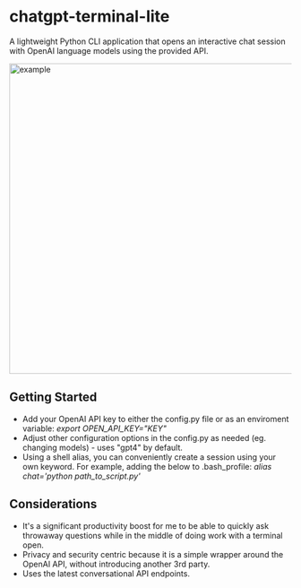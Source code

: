 # chatgpt-terminal-lite
A lightweight Python CLI application that opens an interactive chat session with OpenAI language models using the provided API. 

<img width="554" alt="example" src="https://github.com/jo12no/chatgpt-terminal-lite/assets/19522573/509a8589-eca1-40f3-8832-486df4b89c92">

## Getting Started
* Add your OpenAI API key to either the config.py file or as an enviroment variable:
_export OPEN_API_KEY="KEY"_
* Adjust other configuration options in the config.py as needed (eg. changing models) - uses "gpt4" by default. 
* Using a shell alias, you can conveniently create a session using your own keyword. For example, adding the below to .bash_profile:
_alias chat='python path_to_script.py'_

## Considerations
* It's a significant productivity boost for me to be able to quickly ask throwaway questions while in the middle of doing work with a terminal open. 
* Privacy and security centric because it is a simple wrapper around the OpenAI API, without introducing another 3rd party. 
* Uses the latest conversational API endpoints. 
